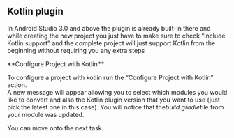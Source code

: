 Kotlin plugin
-------------

In Android Studio 3.0 and above the plugin is already built-in there and while creating the new project you just have to make sure to check “Include Kotlin support” and the complete project will just support Kotlin from the beginning without requiring you any extra steps

 **Configure Project with Kotlin ** 

To configure a project with kotlin run the “Configure Project with Kotlin” action.  
A new message will appear allowing you to select which modules you would like to convert and also the Kotlin plugin version that you want to use (just pick the latest one in this case). You will notice that the*build.gradle*file from your module was updated.

You can move onto the next task.

